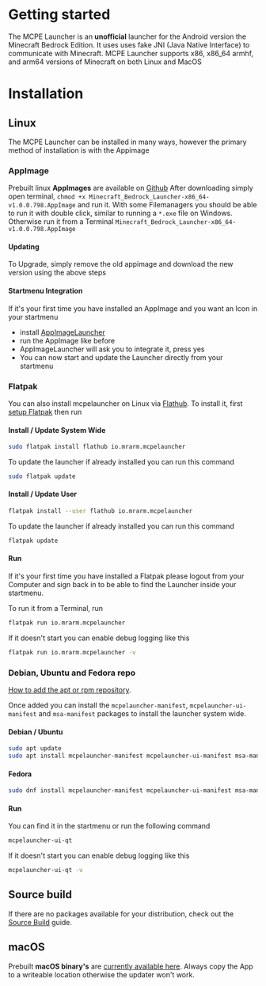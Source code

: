 # Getting started

The MCPE Launcher is an **unofficial** launcher for the Android version
the Minecraft Bedrock Edition. It uses uses fake JNI (Java Native
Interface) to communicate with Minecraft. MCPE Launcher supports x86,
x86_64 armhf, and arm64 versions of Minecraft on both Linux and MacOS

# Installation

## Linux

The MCPE Launcher can be installed in many ways, however the primary
method of installation is with the Appimage

### AppImage

Prebuilt linux **AppImages** are available on
[Github](https://github.com/minecraft-linux/appimage-builder/releases/tag/v1.0.0-798)
After downloading simply open terminal,
`chmod +x Minecraft_Bedrock_Launcher-x86_64-v1.0.0.798.AppImage` and run
it. With some Filemanagers you should be able to run it with double
click, similar to running a `*.exe` file on Windows. Otherwise run it
from a Terminal `Minecraft_Bedrock_Launcher-x86_64-v1.0.0.798.AppImage `

#### Updating

To Upgrade, simply remove the old appimage and download the new version
using the above steps

#### Startmenu Integration

If it's your first time you have installed an AppImage and you want an
Icon in your startmenu

- install
  [AppImageLauncher](https://github.com/TheAssassin/AppImageLauncher)
- run the AppImage like before
- AppImageLauncher will ask you to integrate it, press yes
- You can now start and update the Launcher directly from your startmenu

### Flatpak

You can also install mcpelauncher on Linux via
[Flathub](https://flathub.org/apps/details/io.mrarm.mcpelauncher). To
install it, first [setup Flatpak](https://flatpak.org/setup/) then run

#### Install / Update System Wide

``` bash
sudo flatpak install flathub io.mrarm.mcpelauncher
```

To update the launcher if already installed you can run this command

``` bash
sudo flatpak update
```

#### Install / Update User

``` bash
flatpak install --user flathub io.mrarm.mcpelauncher
```

To update the launcher if already installed you can run this command

``` bash
flatpak update
```

#### Run

If it's your first time you have installed a Flatpak please logout from
your Computer and sign back in to be able to find the Launcher inside
your startmenu.

To run it from a Terminal, run

``` bash
flatpak run io.mrarm.mcpelauncher
```

If it doesn't start you can enable debug logging like this

``` bash
flatpak run io.mrarm.mcpelauncher -v
```

### Debian, Ubuntu and Fedora repo

[How to add the apt or rpm
repository](https://github.com/minecraft-linux/pkg).

Once added you can install the `mcpelauncher-manifest`,
`mcpelauncher-ui-manifest` and `msa-manifest` packages to install the
launcher system wide.

#### Debian / Ubuntu

``` bash
sudo apt update
sudo apt install mcpelauncher-manifest mcpelauncher-ui-manifest msa-manifest
```

#### Fedora

``` bash
sudo dnf install mcpelauncher-manifest mcpelauncher-ui-manifest msa-manifest
```

#### Run

You can find it in the startmenu or run the following command

``` bash
mcpelauncher-ui-qt
```

If it doesn't start you can enable debug logging like this

``` bash
mcpelauncher-ui-qt -v
```

## Source build

If there are no packages available for your distribution, check out the
[Source Build](../source_build/index.md) guide.

## macOS

Prebuilt **macOS binary's** are [currently available
here](https://github.com/ChristopherHX/osx-packaging-scripts/releases/latest).
Always copy the App to a writeable location otherwise the updater won't
work.
